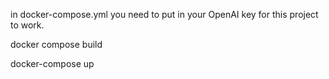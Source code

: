 
<p>in docker-compose.yml you need to put in your OpenAI key for this project to work.</p>



<p>docker compose build</p>
<p>docker-compose up</p>
